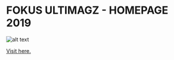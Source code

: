 # FOKUS ULTIMAGZ - HOMEPAGE 2019

![alt text](https://ultimagz.com/wp-content/uploads/cropped-thumbnail_Logo-Ultimagz-01.png "Fokus Ultimagz")

[Visit here.](https://fokus.ultimagz.com)
